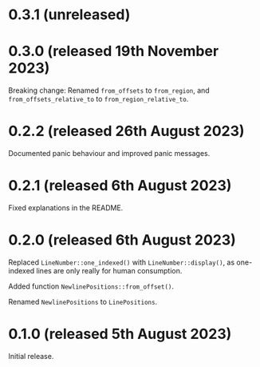 # 0.3.1 (unreleased)

# 0.3.0 (released 19th November 2023)

Breaking change: Renamed `from_offsets` to `from_region`, and
`from_offsets_relative_to` to `from_region_relative_to`.

# 0.2.2 (released 26th August 2023)

Documented panic behaviour and improved panic messages.

# 0.2.1 (released 6th August 2023)

Fixed explanations in the README.

# 0.2.0 (released 6th August 2023)

Replaced `LineNumber::one_indexed()` with `LineNumber::display()`, as
one-indexed lines are only really for human consumption.

Added function `NewlinePositions::from_offset()`.

Renamed `NewlinePositions` to `LinePositions`.

# 0.1.0 (released 5th August 2023)

Initial release.
